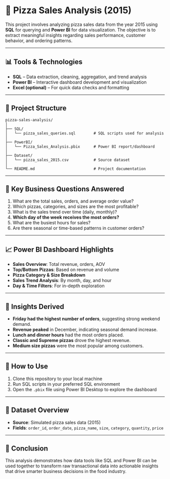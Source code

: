
# 🍕 Pizza Sales Analysis (2015)

This project involves analyzing pizza sales data from the year 2015 using **SQL** for querying and **Power BI** for data visualization. The objective is to extract meaningful insights regarding sales performance, customer behavior, and ordering patterns.

---

## 📊 Tools & Technologies

- **SQL** – Data extraction, cleaning, aggregation, and trend analysis
- **Power BI** – Interactive dashboard development and visualization
- **Excel (optional)** – For quick data checks and formatting

---

## 📁 Project Structure

```
pizza-sales-analysis/
│
├── SQL/
│   └── pizza_sales_queries.sql        # SQL scripts used for analysis
│
├── PowerBI/
│   └── Pizza_Sales_Analysis.pbix      # Power BI report/dashboard
│
├── Dataset/
│   └── pizza_sales_2015.csv           # Source dataset
│
└── README.md                          # Project documentation
```

---

## 📌 Key Business Questions Answered

1. What are the total sales, orders, and average order value?
2. Which pizzas, categories, and sizes are the most profitable?
3. What is the sales trend over time (daily, monthly)?
4. **Which day of the week receives the most orders?**
5. What are the busiest hours for sales?
6. Are there seasonal or time-based patterns in customer orders?

---

## 📈 Power BI Dashboard Highlights

- **Sales Overview**: Total revenue, orders, AOV
- **Top/Bottom Pizzas**: Based on revenue and volume
- **Pizza Category & Size Breakdown**
- **Sales Trend Analysis**: By month, day, and hour
- **Day & Time Filters**: For in-depth exploration

---

## 🧠 Insights Derived

- **Friday had the highest number of orders**, suggesting strong weekend demand.
- **Revenue peaked** in December, indicating seasonal demand increase.
- **Lunch and dinner hours** had the most orders placed.
- **Classic and Supreme pizzas** drove the highest revenue.
- **Medium size pizzas** were the most popular among customers.

---

## 🚀 How to Use

1. Clone this repository to your local machine
2. Run SQL scripts in your preferred SQL environment
3. Open the `.pbix` file using Power BI Desktop to explore the dashboard

---

## 📂 Dataset Overview

- **Source**: Simulated pizza sales data (2015)
- **Fields**: `order_id`, `order_date`, `pizza_name`, `size`, `category`, `quantity`, `price`

---

## 📌 Conclusion

This analysis demonstrates how data tools like SQL and Power BI can be used together to transform raw transactional data into actionable insights that drive smarter business decisions in the food industry.

